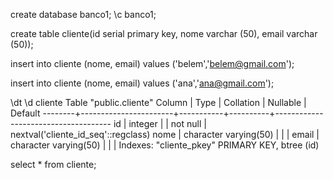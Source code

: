 create database banco1;
\c banco1;

create table cliente(id serial primary key, nome varchar (50), email varchar (50));

insert into cliente (nome, email) values ('belem','belem@gmail.com');

insert into cliente (nome, email) values ('ana','ana@gmail.com');

\dt
\d cliente
                                   Table "public.cliente"
 Column |         Type          | Collation | Nullable |               Default
--------+-----------------------+-----------+----------+-------------------------------------
 id     | integer               |           | not null | nextval('cliente_id_seq'::regclass)
 nome   | character varying(50) |           |          |
 email  | character varying(50) |           |          |
Indexes:
    "cliente_pkey" PRIMARY KEY, btree (id)



select * from cliente;

